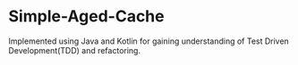 # Simple-Aged-Cache

Implemented using Java and Kotlin for gaining understanding of Test Driven Development(TDD) and refactoring.</br>
